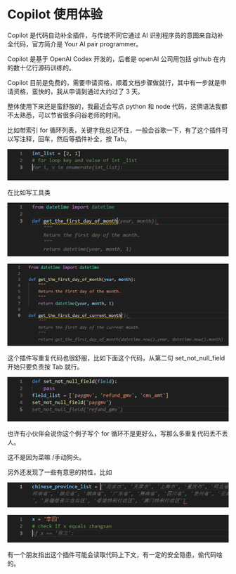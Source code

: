 # Copilot 使用体验

Copilot 是代码自动补全插件，与传统不同它通过 AI 识别程序员的意图来自动补全代码，官方简介是 Your AI pair programmer。

Copilot 是基于 OpenAI Codex 开发的，后者是 openAI 公司用包括 github 在内的数十亿行源码训练的。

Copilot 目前是免费的，需要申请资格，顺着文档步骤做就行，其中有一步就是申请资格，蛮快的，我从申请到通过大约过了 3 天。

整体使用下来还是蛮舒服的，我最近会写点 python 和 node 代码，这俩语法我都不太熟悉，可以节省很多问谷老师的时间。

比如带索引 for 循环列表，关键字我总记不住，一般会谷歌一下，有了这个插件可以写注释，回车，然后等插件补全，按 Tab。

![](for-loop-1.png)

在比如写工具类

![](first-day-of-month.png)

![](first-day-of-current-month.png)

这个插件写重复代码也很舒服，比如下面这个代码，从第二句 set_not_null_field 开始只要负责按 Tab 就行。

![](duplicate-1.png)

也许有小伙伴会说你这个例子写个 for 循环不是更好么，写那么多重复代码丢不丢人。

这不是因为菜嘛 /手动狗头。

另外还发现了一些有意思的特性，比如

![](chinese-province-1.png)

![](zhangsan-1.png)

有一个朋友指出这个插件可能会读取代码上下文，有一定的安全隐患，偷代码啥的。